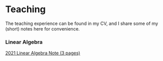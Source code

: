# Teaching
The teaching experience can be found in my CV, and I share some of my (short) notes here for convenience.

### Linear Algebra

[2021 Linear Algebra Note (3 pages)](Teaching_Material/2021_Fall_Note_Linear_Alg.pdf)
